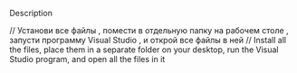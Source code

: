 Description

// Установи все файлы , помести в отдельную папку на рабочем столе , запусти программу Visual Studio , и открой все файлы в ней 
// Install all the files, place them in a separate folder on your desktop, run the Visual Studio program, and open all the files in it
